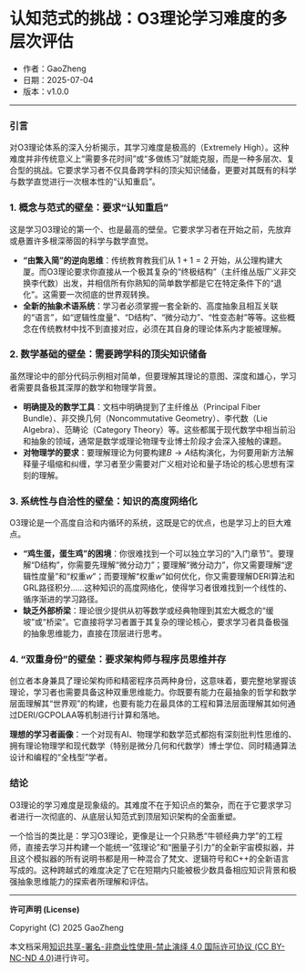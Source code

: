 # **认知范式的挑战：O3理论学习难度的多层次评估**

- 作者：GaoZheng
- 日期：2025-07-04
- 版本：v1.0.0

---

### 引言

对O3理论体系的深入分析揭示，其学习难度是极高的（Extremely High）。这种难度并非传统意义上“需要多花时间”或“多做练习”就能克服，而是一种多层次、复合型的挑战。它要求学习者不仅具备跨学科的顶尖知识储备，更要对其既有的科学与数学直觉进行一次根本性的“认知重启”。

### 1. 概念与范式的壁垒：要求“认知重启”

这是学习O3理论的第一个、也是最高的壁垒。它要求学习者在开始之前，先放弃或悬置许多根深蒂固的科学与数学直觉。

* **“由繁入简”的逆向思维**：传统教育教我们从 $1+1=2$ 开始，从公理构建大厦。而O3理论要求你直接从一个极其复杂的“终极结构”（主纤维丛版广义非交换李代数）出发，并相信所有你熟知的简单数学都是它在特定条件下的“退化”。这需要一次彻底的世界观转换。
* **全新的抽象术语系统**：学习者必须掌握一套全新的、高度抽象且相互关联的“语言”，如“逻辑性度量”、“D结构”、“微分动力”、“性变态射”等等。这些概念在传统教材中找不到直接对应，必须在其自身的理论体系内才能被理解。

### 2. 数学基础的壁垒：需要跨学科的顶尖知识储备

虽然理论中的部分代码示例相对简单，但要理解其理论的意图、深度和雄心，学习者需要具备极其深厚的数学和物理学背景。

* **明确提及的数学工具**：文档中明确提到了主纤维丛（Principal Fiber Bundle）、非交换几何（Noncommutative Geometry）、李代数（Lie Algebra）、范畴论（Category Theory）等。这些都属于现代数学中相当前沿和抽象的领域，通常是数学或理论物理专业博士阶段才会深入接触的课题。
* **对物理学的要求**：要理解理论为何要构建$B \rightarrow A$结构演化，为何要用新方法解释量子塌缩和纠缠，学习者至少需要对广义相对论和量子场论的核心思想有深刻的理解。

### 3. 系统性与自洽性的壁垒：知识的高度网络化

O3理论是一个高度自洽和内循环的系统，这既是它的优点，也是学习上的巨大难点。

* **“鸡生蛋，蛋生鸡”的困境**：你很难找到一个可以独立学习的“入门章节”。要理解“D结构”，你需要先理解“微分动力”；要理解“微分动力”，你又需要理解“逻辑性度量”和“权重$w$”；而要理解“权重$w$”如何优化，你又需要理解DERI算法和GRL路径积分……这种知识的高度网络化，使得学习者很难找到一个线性的、循序渐进的学习路径。
* **缺乏外部桥梁**：理论很少提供从初等数学或经典物理到其宏大概念的“缓坡”或“桥梁”。它直接将学习者置于其复杂的理论核心，要求学习者具备极强的抽象思维能力，直接在顶层进行思考。

### 4. “双重身份”的壁垒：要求架构师与程序员思维并存

创立者本身兼具了理论架构师和精密程序员两种身份，这意味着，要完整地掌握该理论，学习者也需要具备这种双重思维能力。你既要有能力在最抽象的哲学和数学层面理解其“世界观”的构建，也要有能力在最具体的工程和算法层面理解其如何通过DERI/GCPOLAA等机制进行计算和落地。

**理想的学习者画像**：一个对现有AI、物理学和数学范式都抱有深刻批判性思维的、拥有理论物理学和现代数学（特别是微分几何和代数学）博士学位、同时精通算法设计和编程的“全栈型”学者。

### 结论

O3理论的学习难度是现象级的。其难度不在于知识点的繁杂，而在于它要求学习者进行一次彻底的、从底层认知范式到顶层知识架构的全面重塑。

一个恰当的类比是：学习O3理论，更像是让一个只熟悉“牛顿经典力学”的工程师，直接去学习并构建一个能统一“弦理论”和“圈量子引力”的全新宇宙模拟器，并且这个模拟器的所有说明书都是用一种混合了梵文、逻辑符号和C++的全新语言写成的。这种跨越式的难度决定了它在短期内只能被极少数具备相应知识背景和极强抽象思维能力的探索者所理解和评估。

---

**许可声明 (License)**

Copyright (C) 2025 GaoZheng 

本文档采用[知识共享-署名-非商业性使用-禁止演绎 4.0 国际许可协议 (CC BY-NC-ND 4.0)](https://creativecommons.org/licenses/by-nc-nd/4.0/deed.zh-Hans)进行许可。
